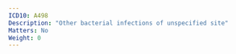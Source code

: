 ```yaml
---
ICD10: A498
Description: "Other bacterial infections of unspecified site"
Matters: No
Weight: 0
---
```

